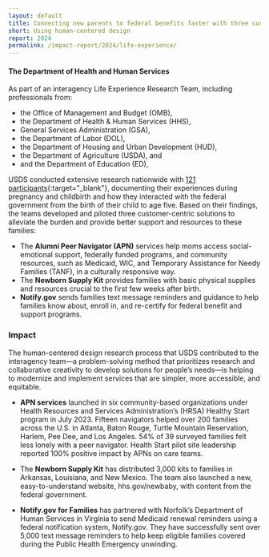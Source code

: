 ```yaml
---
layout: default
title: Connecting new parents to federal benefits faster with three customer-centered solutions
short: Using human-centered design
report: 2024
permalink: /impact-report/2024/life-experience/
---
```

####  The Department of Health and Human Services

As part of an interagency Life Experience Research Team, including professionals from:

- the Office of Management and Budget (OMB),
- the Department of Health & Human Services (HHS), 
- General Services Administration (GSA), 
- the Department of Labor (DOL), 
- the Department of Housing and Urban Development (HUD), 
- the Department of Agriculture (USDA), and
- and the Department of Education (ED),

USDS conducted extensive research nationwide with [121 participants](https://www.performance.gov/cx/life-experiences/having-a-child-and-early-childhood/){:target="_blank"}, documenting their experiences during pregnancy and childbirth and how they interacted with the federal government from the birth of their child to age five. Based on their findings, the teams developed and piloted three customer-centric solutions to alleviate the burden and provide better support and resources to these families:

- The **Alumni Peer Navigator (APN)** services help moms access social-emotional support, federally funded programs, and community resources, such as Medicaid, WIC, and Temporary Assistance for Needy Families (TANF), in a culturally responsive way.
- The **Newborn Supply Kit** provides families with basic physical supplies and resources crucial to the first few weeks after birth.
- **Notify.gov** sends families text message reminders and guidance to help families know about, enroll in, and re-certify for federal benefit and support programs.

###  Impact

The human-centered design research process that USDS contributed to the interagency team—a problem-solving method that prioritizes research and collaborative creativity to develop solutions for people’s needs—is helping to modernize and implement services that are simpler, more accessible, and equitable.

- **APN services** launched in six community-based organizations under Health Resources and Services Administration’s (HRSA) Healthy Start program in July 2023. Fifteen navigators helped over 200 families across the U.S. in Atlanta, Baton Rouge, Turtle Mountain Reservation, Harlem, Pee Dee, and Los Angeles. 54% of 39 surveyed families felt less lonely with a peer navigator. Health Start pilot site leadership reported 100% positive impact by APNs on care teams.

- The **Newborn Supply Kit** has distributed 3,000 kits to families in Arkansas, Louisiana, and New Mexico. The team also launched a new, easy-to-understand website, hhs.gov/newbaby, with content from the federal government. 

- **Notify.gov for Families** has partnered with Norfolk’s Department of Human Services in Virginia to send Medicaid renewal reminders using a federal notification system, Notify.gov. They have successfully sent over 5,000 text message reminders to help keep eligible families covered during the Public Health Emergency unwinding.

